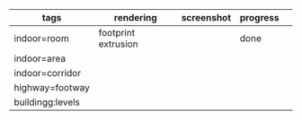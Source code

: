 | tags              | rendering             | screenshot  | progress |   |
|-------------------|-----------------------|-------------|----------|---|
| indoor=room       | footprint extrusion   |             | done     |   |
| indoor=area       |                       |             |          |   |
| indoor=corridor   |                       |             |          |   |
| highway=footway   |                       |             |          |   |
| buildingg:levels  |                       |             |          |   |
